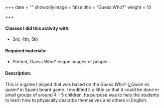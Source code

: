 +++
date = ""
showonlyimage = false
title = "Guess Who?"
weight = 10

+++
#### Classes I did this activity with:

* 3rd, 4th, 5th

#### Required materials:

* Printed, *Guess Who?*-esque images of people

#### Description:

This is a game I played that was based on the *Guess Who?* (*¿Quién es quién?* in Spain) board game. I modified it a little so that it could be done in small groups of around 4 - 5 children. Its purpose was to help the students to learn how to physically describe themselves and others in English.

